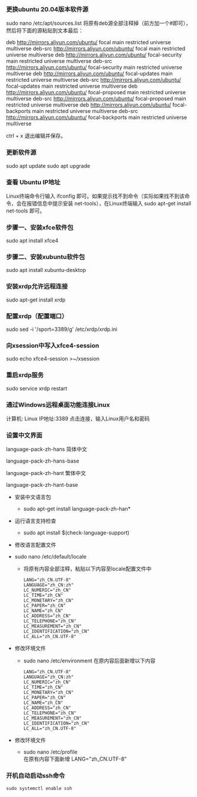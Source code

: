 ### 更换ubuntu 20.04版本软件源

sudo nano /etc/apt/sources.list
将原有deb源全部注释掉（前方加一个#即可），然后将下面的源粘贴到文本最后：

deb <http://mirrors.aliyun.com/ubuntu/> focal main restricted universe multiverse
deb-src <http://mirrors.aliyun.com/ubuntu/> focal main restricted universe multiverse
deb <http://mirrors.aliyun.com/ubuntu/> focal-security main restricted universe multiverse
deb-src <http://mirrors.aliyun.com/ubuntu/> focal-security main restricted universe multiverse
deb <http://mirrors.aliyun.com/ubuntu/> focal-updates main restricted universe multiverse
deb-src <http://mirrors.aliyun.com/ubuntu/> focal-updates main restricted universe multiverse
deb <http://mirrors.aliyun.com/ubuntu/> focal-proposed main restricted universe multiverse
deb-src <http://mirrors.aliyun.com/ubuntu/> focal-proposed main restricted universe multiverse
deb <http://mirrors.aliyun.com/ubuntu/> focal-backports main restricted universe multiverse
deb-src <http://mirrors.aliyun.com/ubuntu/> focal-backports main restricted universe multiverse

ctrl + x 退出编辑并保存。

### 更新软件源

sudo apt update
sudo apt upgrade

### 查看 Ubuntu IP地址

Linux终端命令行输入 ifconfig 即可。如果提示找不到命令（实际如果找不到该命令，会在报错信息中提示安装 net-tools），在Linux终端输入 sudo apt-get install net-tools 即可。

### 步骤一、安装xfce软件包

sudo apt install xfce4

### 步骤二、安装xubuntu软件包

sudo apt install xubuntu-desktop

### 安装xrdp允许远程连接

sudo apt-get install xrdp

### 配置xrdp（配置端口）

sudo sed -i '/sport=3389/g' /etc/xrdp/xrdp.ini

### 向xsession中写入xfce4-session

sudo echo xfce4-session >~/xsession

### 重启xrdp服务

sudo service xrdp restart

### 通过Windows远程桌面功能连接Linux

计算机: Linux IP地址:3389
点击连接，输入Linux用户名和密码

### 设置中文界面

language-pack-zh-hans 简体中文

language-pack-zh-hans-base

language-pack-zh-hant 繁体中文

language-pack-zh-hant-base

- 安装中文语言包

  - sudo apt-get install  language-pack-zh-han*

- 运行语言支持检查
  
  - sudo apt install $(check-language-support)

- 修改语言配置文件

- sudo nano /etc/default/locale

  - 将原有内容全部注释，粘贴以下内容至locale配置文件中

        LANG="zh_CN.UTF-8"
        LANGUAGE="zh_CN:zh"
        LC_NUMERIC="zh_CN"
        LC_TIME="zh_CN"
        LC_MONETARY="zh_CN"
        LC_PAPER="zh_CN"
        LC_NAME="zh_CN"
        LC_ADDRESS="zh_CN"
        LC_TELEPHONE="zh_CN"
        LC_MEASUREMENT="zh_CN"
        LC_IDENTIFICATION="zh_CN"
        LC_ALL="zh_CN.UTF-8"

- 修改环境文件
  - sudo nano /etc/environment
    在原内容后面新增以下内容

        LANG="zh_CN.UTF-8"
        LANGUAGE="zh_CN:zh"
        LC_NUMERIC="zh_CN"
        LC_TIME="zh_CN"
        LC_MONETARY="zh_CN"
        LC_PAPER="zh_CN"
        LC_NAME="zh_CN"
        LC_ADDRESS="zh_CN"
        LC_TELEPHONE="zh_CN"
        LC_MEASUREMENT="zh_CN"
        LC_IDENTIFICATION="zh_CN"
        LC_ALL="zh_CN.UTF-8"  

- 修改环境文件
  - sudo nano /etc/profile  
    在原有内容下面新增 LANG="zh_CN.UTF-8"  

### 开机自动启动ssh命令

    sudo systemctl enable ssh
